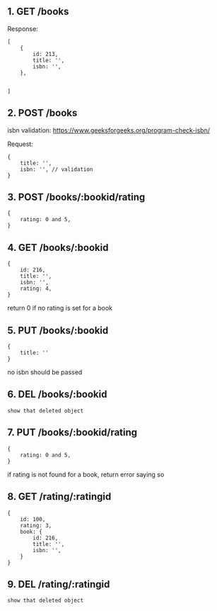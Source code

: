 ## 1. GET /books

Response:

```
[
    {
        id: 213,
        title: '',
        isbn: '',
    },
    

]

```

## 2. POST /books

isbn validation: https://www.geeksforgeeks.org/program-check-isbn/

Request:

```
{
    title: '',
    isbn: '', // validation
}
```

## 3. POST /books/:bookid/rating

```
{
    rating: 0 and 5,
}
```

## 4. GET /books/:bookid

```
{
    id: 216,
    title: '',
    isbn: '',
    rating: 4,
}
```

return 0 if no rating is set for a book

## 5. PUT /books/:bookid

```
{
    title: ''
}
```

no isbn should be passed

## 6. DEL /books/:bookid

```
show that deleted object
```

## 7. PUT /books/:bookid/rating

```
{
    rating: 0 and 5,
}
```

if rating is not found for a book, return error saying so

## 8. GET /rating/:ratingid

```
{
    id: 100,
    rating: 3,
    book: {
        id: 216,
        title: '',
        isbn: '',
    }
}
```

## 9. DEL /rating/:ratingid

```
show that deleted object
```
